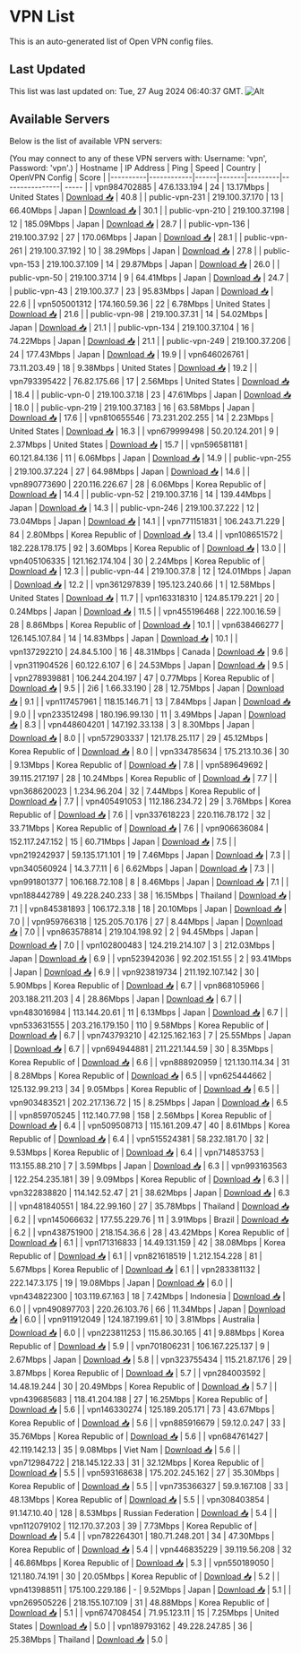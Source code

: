 # VPN List

This is an auto-generated list of Open VPN config files.

## Last Updated

This list was last updated on: Tue, 27 Aug 2024 06:40:37 GMT.
![Alt](https://repobeats.axiom.co/api/embed/186b98318ef1479477931607c1ad7d823f12451f.svg "Repobeats analytics image")

## Available Servers

Below is the list of available VPN servers:

(You may connect to any of these VPN servers with: Username: 'vpn', Password: 'vpn'.)
| Hostname | IP Address | Ping | Speed | Country | OpenVPN Config | Score |
|----------|------------|------|-------|---------|----------------| ----- |
| vpn984702885 | 47.6.133.194 | 24 | 13.17Mbps | United States | [Download 📥](./configs/server_0_US.ovpn) | 40.8 |
| public-vpn-231 | 219.100.37.170 | 13 | 66.40Mbps | Japan | [Download 📥](./configs/server_1_JP.ovpn) | 30.1 |
| public-vpn-210 | 219.100.37.198 | 12 | 185.09Mbps | Japan | [Download 📥](./configs/server_2_JP.ovpn) | 28.7 |
| public-vpn-136 | 219.100.37.92 | 27 | 170.06Mbps | Japan | [Download 📥](./configs/server_3_JP.ovpn) | 28.1 |
| public-vpn-261 | 219.100.37.192 | 10 | 38.29Mbps | Japan | [Download 📥](./configs/server_4_JP.ovpn) | 27.8 |
| public-vpn-153 | 219.100.37.109 | 14 | 29.87Mbps | Japan | [Download 📥](./configs/server_5_JP.ovpn) | 26.0 |
| public-vpn-50 | 219.100.37.14 | 9 | 64.41Mbps | Japan | [Download 📥](./configs/server_6_JP.ovpn) | 24.7 |
| public-vpn-43 | 219.100.37.7 | 23 | 95.83Mbps | Japan | [Download 📥](./configs/server_7_JP.ovpn) | 22.6 |
| vpn505001312 | 174.160.59.36 | 22 | 6.78Mbps | United States | [Download 📥](./configs/server_8_US.ovpn) | 21.6 |
| public-vpn-98 | 219.100.37.31 | 14 | 54.02Mbps | Japan | [Download 📥](./configs/server_9_JP.ovpn) | 21.1 |
| public-vpn-134 | 219.100.37.104 | 16 | 74.22Mbps | Japan | [Download 📥](./configs/server_10_JP.ovpn) | 21.1 |
| public-vpn-249 | 219.100.37.206 | 24 | 177.43Mbps | Japan | [Download 📥](./configs/server_11_JP.ovpn) | 19.9 |
| vpn646026761 | 73.11.203.49 | 18 | 9.38Mbps | United States | [Download 📥](./configs/server_12_US.ovpn) | 19.2 |
| vpn793395422 | 76.82.175.66 | 17 | 2.56Mbps | United States | [Download 📥](./configs/server_13_US.ovpn) | 18.4 |
| public-vpn-0 | 219.100.37.18 | 23 | 47.61Mbps | Japan | [Download 📥](./configs/server_14_JP.ovpn) | 18.0 |
| public-vpn-219 | 219.100.37.183 | 16 | 63.58Mbps | Japan | [Download 📥](./configs/server_15_JP.ovpn) | 17.6 |
| vpn810655546 | 73.231.202.255 | 14 | 2.23Mbps | United States | [Download 📥](./configs/server_16_US.ovpn) | 16.3 |
| vpn679999498 | 50.20.124.201 | 9 | 2.37Mbps | United States | [Download 📥](./configs/server_17_US.ovpn) | 15.7 |
| vpn596581181 | 60.121.84.136 | 11 | 6.06Mbps | Japan | [Download 📥](./configs/server_18_JP.ovpn) | 14.9 |
| public-vpn-255 | 219.100.37.224 | 27 | 64.98Mbps | Japan | [Download 📥](./configs/server_19_JP.ovpn) | 14.6 |
| vpn890773690 | 220.116.226.67 | 28 | 6.06Mbps | Korea Republic of | [Download 📥](./configs/server_20_KR.ovpn) | 14.4 |
| public-vpn-52 | 219.100.37.16 | 14 | 139.44Mbps | Japan | [Download 📥](./configs/server_21_JP.ovpn) | 14.3 |
| public-vpn-246 | 219.100.37.222 | 12 | 73.04Mbps | Japan | [Download 📥](./configs/server_22_JP.ovpn) | 14.1 |
| vpn771151831 | 106.243.71.229 | 84 | 2.80Mbps | Korea Republic of | [Download 📥](./configs/server_23_KR.ovpn) | 13.4 |
| vpn108651572 | 182.228.178.175 | 92 | 3.60Mbps | Korea Republic of | [Download 📥](./configs/server_24_KR.ovpn) | 13.0 |
| vpn405106335 | 121.162.174.104 | 30 | 2.24Mbps | Korea Republic of | [Download 📥](./configs/server_25_KR.ovpn) | 12.3 |
| public-vpn-44 | 219.100.37.8 | 12 | 124.01Mbps | Japan | [Download 📥](./configs/server_26_JP.ovpn) | 12.2 |
| vpn361297839 | 195.123.240.66 | 1 | 12.58Mbps | United States | [Download 📥](./configs/server_27_US.ovpn) | 11.7 |
| vpn163318310 | 124.85.179.221 | 20 | 0.24Mbps | Japan | [Download 📥](./configs/server_28_JP.ovpn) | 11.5 |
| vpn455196468 | 222.100.16.59 | 28 | 8.86Mbps | Korea Republic of | [Download 📥](./configs/server_29_KR.ovpn) | 10.1 |
| vpn638466277 | 126.145.107.84 | 14 | 14.83Mbps | Japan | [Download 📥](./configs/server_30_JP.ovpn) | 10.1 |
| vpn137292210 | 24.84.5.100 | 16 | 48.31Mbps | Canada | [Download 📥](./configs/server_31_CA.ovpn) | 9.6 |
| vpn311904526 | 60.122.6.107 | 6 | 24.53Mbps | Japan | [Download 📥](./configs/server_32_JP.ovpn) | 9.5 |
| vpn278939881 | 106.244.204.197 | 47 | 0.77Mbps | Korea Republic of | [Download 📥](./configs/server_33_KR.ovpn) | 9.5 |
| 2i6 | 1.66.33.190 | 28 | 12.75Mbps | Japan | [Download 📥](./configs/server_34_JP.ovpn) | 9.1 |
| vpn117457961 | 118.15.146.71 | 13 | 7.84Mbps | Japan | [Download 📥](./configs/server_35_JP.ovpn) | 9.0 |
| vpn233512498 | 180.196.99.130 | 11 | 3.49Mbps | Japan | [Download 📥](./configs/server_36_JP.ovpn) | 8.3 |
| vpn448604201 | 147.192.33.138 | 3 | 8.30Mbps | Japan | [Download 📥](./configs/server_37_JP.ovpn) | 8.0 |
| vpn572903337 | 121.178.25.117 | 29 | 45.12Mbps | Korea Republic of | [Download 📥](./configs/server_38_KR.ovpn) | 8.0 |
| vpn334785634 | 175.213.10.36 | 30 | 9.13Mbps | Korea Republic of | [Download 📥](./configs/server_39_KR.ovpn) | 7.8 |
| vpn589649692 | 39.115.217.197 | 28 | 10.24Mbps | Korea Republic of | [Download 📥](./configs/server_40_KR.ovpn) | 7.7 |
| vpn368620023 | 1.234.96.204 | 32 | 7.44Mbps | Korea Republic of | [Download 📥](./configs/server_41_KR.ovpn) | 7.7 |
| vpn405491053 | 112.186.234.72 | 29 | 3.76Mbps | Korea Republic of | [Download 📥](./configs/server_42_KR.ovpn) | 7.6 |
| vpn337618223 | 220.116.78.172 | 32 | 33.71Mbps | Korea Republic of | [Download 📥](./configs/server_43_KR.ovpn) | 7.6 |
| vpn906636084 | 152.117.247.152 | 15 | 60.71Mbps | Japan | [Download 📥](./configs/server_44_JP.ovpn) | 7.5 |
| vpn219242937 | 59.135.171.101 | 19 | 7.46Mbps | Japan | [Download 📥](./configs/server_45_JP.ovpn) | 7.3 |
| vpn340560924 | 14.3.77.11 | 6 | 6.62Mbps | Japan | [Download 📥](./configs/server_46_JP.ovpn) | 7.3 |
| vpn991801377 | 106.168.72.108 | 8 | 8.46Mbps | Japan | [Download 📥](./configs/server_47_JP.ovpn) | 7.1 |
| vpn188442789 | 49.228.240.233 | 38 | 16.15Mbps | Thailand | [Download 📥](./configs/server_48_TH.ovpn) | 7.1 |
| vpn845381893 | 106.172.3.18 | 18 | 20.10Mbps | Japan | [Download 📥](./configs/server_49_JP.ovpn) | 7.0 |
| vpn959766318 | 125.205.70.176 | 27 | 8.44Mbps | Japan | [Download 📥](./configs/server_50_JP.ovpn) | 7.0 |
| vpn863578814 | 219.104.198.92 | 2 | 94.45Mbps | Japan | [Download 📥](./configs/server_51_JP.ovpn) | 7.0 |
| vpn102800483 | 124.219.214.107 | 3 | 212.03Mbps | Japan | [Download 📥](./configs/server_52_JP.ovpn) | 6.9 |
| vpn523942036 | 92.202.151.55 | 2 | 93.41Mbps | Japan | [Download 📥](./configs/server_53_JP.ovpn) | 6.9 |
| vpn923819734 | 211.192.107.142 | 30 | 5.90Mbps | Korea Republic of | [Download 📥](./configs/server_54_KR.ovpn) | 6.7 |
| vpn868105966 | 203.188.211.203 | 4 | 28.86Mbps | Japan | [Download 📥](./configs/server_55_JP.ovpn) | 6.7 |
| vpn483016984 | 113.144.20.61 | 11 | 6.13Mbps | Japan | [Download 📥](./configs/server_56_JP.ovpn) | 6.7 |
| vpn533631555 | 203.216.179.150 | 110 | 9.58Mbps | Korea Republic of | [Download 📥](./configs/server_57_KR.ovpn) | 6.7 |
| vpn743793210 | 42.125.162.163 | 7 | 25.55Mbps | Japan | [Download 📥](./configs/server_58_JP.ovpn) | 6.7 |
| vpn694944881 | 211.221.144.59 | 30 | 8.35Mbps | Korea Republic of | [Download 📥](./configs/server_59_KR.ovpn) | 6.6 |
| vpn888920959 | 121.130.114.34 | 31 | 8.28Mbps | Korea Republic of | [Download 📥](./configs/server_60_KR.ovpn) | 6.5 |
| vpn625444662 | 125.132.99.213 | 34 | 9.05Mbps | Korea Republic of | [Download 📥](./configs/server_61_KR.ovpn) | 6.5 |
| vpn903483521 | 202.217.136.72 | 15 | 8.25Mbps | Japan | [Download 📥](./configs/server_62_JP.ovpn) | 6.5 |
| vpn859705245 | 112.140.77.98 | 158 | 2.56Mbps | Korea Republic of | [Download 📥](./configs/server_63_KR.ovpn) | 6.4 |
| vpn509508713 | 115.161.209.47 | 40 | 8.61Mbps | Korea Republic of | [Download 📥](./configs/server_64_KR.ovpn) | 6.4 |
| vpn515524381 | 58.232.181.70 | 32 | 9.53Mbps | Korea Republic of | [Download 📥](./configs/server_65_KR.ovpn) | 6.4 |
| vpn714853753 | 113.155.88.210 | 7 | 3.59Mbps | Japan | [Download 📥](./configs/server_66_JP.ovpn) | 6.3 |
| vpn993163563 | 122.254.235.181 | 39 | 9.09Mbps | Korea Republic of | [Download 📥](./configs/server_67_KR.ovpn) | 6.3 |
| vpn322838820 | 114.142.52.47 | 21 | 38.62Mbps | Japan | [Download 📥](./configs/server_68_JP.ovpn) | 6.3 |
| vpn481840551 | 184.22.99.160 | 27 | 35.78Mbps | Thailand | [Download 📥](./configs/server_69_TH.ovpn) | 6.2 |
| vpn145066632 | 177.55.229.76 | 11 | 3.91Mbps | Brazil | [Download 📥](./configs/server_70_BR.ovpn) | 6.2 |
| vpn438751900 | 218.154.36.6 | 28 | 43.42Mbps | Korea Republic of | [Download 📥](./configs/server_71_KR.ovpn) | 6.1 |
| vpn171316833 | 14.49.131.159 | 42 | 38.08Mbps | Korea Republic of | [Download 📥](./configs/server_72_KR.ovpn) | 6.1 |
| vpn821618519 | 1.212.154.228 | 81 | 5.67Mbps | Korea Republic of | [Download 📥](./configs/server_73_KR.ovpn) | 6.1 |
| vpn283381132 | 222.147.3.175 | 19 | 19.08Mbps | Japan | [Download 📥](./configs/server_74_JP.ovpn) | 6.0 |
| vpn434822300 | 103.119.67.163 | 18 | 7.42Mbps | Indonesia | [Download 📥](./configs/server_75_ID.ovpn) | 6.0 |
| vpn490897703 | 220.26.103.76 | 66 | 11.34Mbps | Japan | [Download 📥](./configs/server_76_JP.ovpn) | 6.0 |
| vpn911912049 | 124.187.199.61 | 10 | 3.81Mbps | Australia | [Download 📥](./configs/server_77_AU.ovpn) | 6.0 |
| vpn223811253 | 115.86.30.165 | 41 | 9.88Mbps | Korea Republic of | [Download 📥](./configs/server_78_KR.ovpn) | 5.9 |
| vpn701806231 | 106.167.225.137 | 9 | 2.67Mbps | Japan | [Download 📥](./configs/server_79_JP.ovpn) | 5.8 |
| vpn323755434 | 115.21.87.176 | 29 | 3.87Mbps | Korea Republic of | [Download 📥](./configs/server_80_KR.ovpn) | 5.7 |
| vpn284003592 | 14.48.19.244 | 30 | 20.49Mbps | Korea Republic of | [Download 📥](./configs/server_81_KR.ovpn) | 5.7 |
| vpn439685683 | 118.41.204.188 | 27 | 16.25Mbps | Korea Republic of | [Download 📥](./configs/server_82_KR.ovpn) | 5.6 |
| vpn146330274 | 125.189.205.171 | 73 | 43.67Mbps | Korea Republic of | [Download 📥](./configs/server_83_KR.ovpn) | 5.6 |
| vpn885916679 | 59.12.0.247 | 33 | 35.76Mbps | Korea Republic of | [Download 📥](./configs/server_84_KR.ovpn) | 5.6 |
| vpn684761427 | 42.119.142.13 | 35 | 9.08Mbps | Viet Nam | [Download 📥](./configs/server_85_VN.ovpn) | 5.6 |
| vpn712984722 | 218.145.122.33 | 31 | 32.12Mbps | Korea Republic of | [Download 📥](./configs/server_86_KR.ovpn) | 5.5 |
| vpn593168638 | 175.202.245.162 | 27 | 35.30Mbps | Korea Republic of | [Download 📥](./configs/server_87_KR.ovpn) | 5.5 |
| vpn735366327 | 59.9.167.108 | 33 | 48.13Mbps | Korea Republic of | [Download 📥](./configs/server_88_KR.ovpn) | 5.5 |
| vpn308403854 | 91.147.10.40 | 128 | 8.53Mbps | Russian Federation | [Download 📥](./configs/server_89_RU.ovpn) | 5.4 |
| vpn112079102 | 112.170.37.203 | 39 | 7.73Mbps | Korea Republic of | [Download 📥](./configs/server_90_KR.ovpn) | 5.4 |
| vpn782264301 | 180.71.248.201 | 34 | 47.30Mbps | Korea Republic of | [Download 📥](./configs/server_91_KR.ovpn) | 5.4 |
| vpn446835229 | 39.119.56.208 | 32 | 46.86Mbps | Korea Republic of | [Download 📥](./configs/server_92_KR.ovpn) | 5.3 |
| vpn550189050 | 121.180.74.191 | 30 | 20.05Mbps | Korea Republic of | [Download 📥](./configs/server_93_KR.ovpn) | 5.2 |
| vpn413988511 | 175.100.229.186 | - | 9.52Mbps | Japan | [Download 📥](./configs/server_94_JP.ovpn) | 5.1 |
| vpn269505226 | 218.155.107.109 | 31 | 48.88Mbps | Korea Republic of | [Download 📥](./configs/server_95_KR.ovpn) | 5.1 |
| vpn674708454 | 71.95.123.11 | 15 | 7.25Mbps | United States | [Download 📥](./configs/server_96_US.ovpn) | 5.0 |
| vpn189793162 | 49.228.247.85 | 36 | 25.38Mbps | Thailand | [Download 📥](./configs/server_97_TH.ovpn) | 5.0 |
